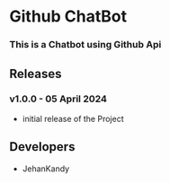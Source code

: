 # Github ChatBot

### This is a Chatbot using Github Api

## Releases

### v1.0.0 - 05 April 2024

- initial release of the Project


## Developers

- JehanKandy


